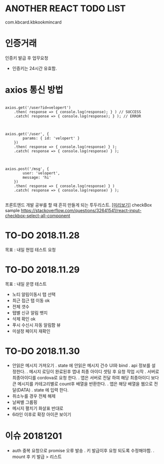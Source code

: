 # ANOTHER REACT TODO LIST
com.kbcard.kbkookmincard

# 인증거래
인증키 발급 후 업무요청
 - 인증키는 24시간 유효함.


# axios 통신 방법
<pre>
<code>
axios.get('/user?id=velopert')
    .then( response => { console.log(response); } ) // SUCCESS
    .catch( response => { console.log(response); } ); // ERROR
</code>
</pre>
<pre>
<code>
axios.get('/user', {
        params: { id: 'velopert' }
    })
    .then( response => { console.log(response) } );
    .catch( response => { console.log(response) } );
</code>
</pre>
<pre>
<code>
axios.post('/msg', {
        user: 'velopert',
        message: 'hi'
    })
    .then( response => { console.log(response) } )
    .catch( response => { console.log(response) } );
</code>
</pre>

프론트엔드 개발 공부를 할 때 흔히 만들게 되는 투두리스트. [[미리보기]](https://fc3-basic.surge.sh)
checkBox sample https://stackoverflow.com/questions/32641541/react-input-checkbox-select-all-component

# TO-DO 2018.11.28
목표 : 내일 현업 테스트 요청

# TO-DO 2018.11.29
목표 : 내일 운영 테스트
 - 노티 알림이동시 탭 선택
 - 최근 접근 탭 이동 ok
 - 전체 갯수
 - 탭별 신규 알림 뱃지
 - 삭제 확인 ok
 - 푸시 수신시 자동 알림함 뷰
 - 미설정 페이지 재확인

# TO-DO 2018.11.30
 - 안읽은 메시지 가져오기
  . state 에 안읽은 메시지 건수 UI와 bind
  . api 정보를 설정한다.
  . 메시지 로딩이 완료된후 앱내 최종 아이디 셋팅 후 요청 작업 시작
  . 서버로 최종아이디를 cordova로 요청 한다.
  . 앱은 서버로 전달 하여 해당 최종아이디 보다 큰 메시지를 카테고리별로 count후 배열을 반환한다.
  . 앱은 해당 배열을 웹으로 전달(DATA)
  . state 에 입력 한다.
 - 취소누를 경우 전체 해제
 - 날짜별 그룹핑
 - 메시지 펼치기 화살표 반대로
 - 6라인 이후로 확장 아이콘 보이기

# 이슈 20181201
 - auth 중복 요청으로 promise 오류 발송
  . 키 발급이후 요청 되도록 수정해야함.
  . mount 후 키 발급 > 리스트  